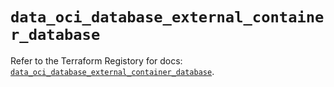 # `data_oci_database_external_container_database`

Refer to the Terraform Registory for docs: [`data_oci_database_external_container_database`](https://registry.terraform.io/providers/oracle/oci/6.18.0/docs/data-sources/database_external_container_database).
